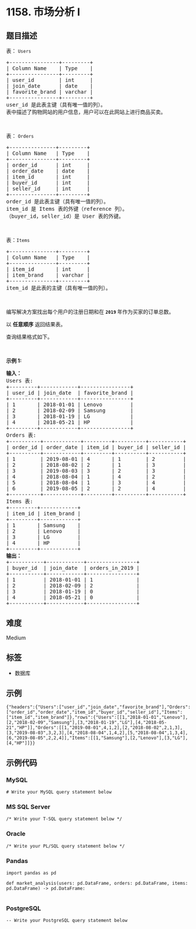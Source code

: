 # 1158. 市场分析 I

## 题目描述

<p>表：&nbsp;<code>Users</code></p>

<pre>
+----------------+---------+
| Column Name    | Type    |
+----------------+---------+
| user_id        | int     |
| join_date      | date    |
| favorite_brand | varchar |
+----------------+---------+
user_id 是此表主键（具有唯一值的列）。
表中描述了购物网站的用户信息，用户可以在此网站上进行商品买卖。
</pre>

<p>&nbsp;</p>

<p>表：&nbsp;<code>Orders</code></p>

<pre>
+---------------+---------+
| Column Name   | Type    |
+---------------+---------+
| order_id      | int     |
| order_date    | date    |
| item_id       | int     |
| buyer_id      | int     |
| seller_id     | int     |
+---------------+---------+
order_id 是此表主键（具有唯一值的列）。
item_id 是 Items 表的外键（reference 列）。
（buyer_id，seller_id）是 User 表的外键。
</pre>

<p>&nbsp;</p>

<p>表：<code>Items</code></p>

<pre>
+---------------+---------+
| Column Name   | Type    |
+---------------+---------+
| item_id       | int     |
| item_brand    | varchar |
+---------------+---------+
item_id 是此表的主键（具有唯一值的列）。
</pre>

<p>&nbsp;</p>

<p>编写解决方案找出每个用户的注册日期和在 <strong><code>2019</code> </strong>年作为买家的订单总数。</p>

<p>以 <strong>任意顺序</strong> 返回结果表。</p>

<p>查询结果格式如下。</p>

<p>&nbsp;</p>

<p><strong>示例 1:</strong></p>

<pre>
<strong>输入：</strong>
Users 表:
+---------+------------+----------------+
| user_id | join_date  | favorite_brand |
+---------+------------+----------------+
| 1       | 2018-01-01 | Lenovo         |
| 2       | 2018-02-09 | Samsung        |
| 3       | 2018-01-19 | LG             |
| 4       | 2018-05-21 | HP             |
+---------+------------+----------------+
Orders 表:
+----------+------------+---------+----------+-----------+
| order_id | order_date | item_id | buyer_id | seller_id |
+----------+------------+---------+----------+-----------+
| 1        | 2019-08-01 | 4       | 1        | 2         |
| 2        | 2018-08-02 | 2       | 1        | 3         |
| 3        | 2019-08-03 | 3       | 2        | 3         |
| 4        | 2018-08-04 | 1       | 4        | 2         |
| 5        | 2018-08-04 | 1       | 3        | 4         |
| 6        | 2019-08-05 | 2       | 2        | 4         |
+----------+------------+---------+----------+-----------+
Items 表:
+---------+------------+
| item_id | item_brand |
+---------+------------+
| 1       | Samsung    |
| 2       | Lenovo     |
| 3       | LG         |
| 4       | HP         |
+---------+------------+
<strong>输出：</strong>
+-----------+------------+----------------+
| buyer_id  | join_date  | orders_in_2019 |
+-----------+------------+----------------+
| 1         | 2018-01-01 | 1              |
| 2         | 2018-02-09 | 2              |
| 3         | 2018-01-19 | 0              |
| 4         | 2018-05-21 | 0              |
+-----------+------------+----------------+</pre>


## 难度

Medium

## 标签

- 数据库

## 示例

```
{"headers":{"Users":["user_id","join_date","favorite_brand"],"Orders":["order_id","order_date","item_id","buyer_id","seller_id"],"Items":["item_id","item_brand"]},"rows":{"Users":[[1,"2018-01-01","Lenovo"],[2,"2018-02-09","Samsung"],[3,"2018-01-19","LG"],[4,"2018-05-21","HP"]],"Orders":[[1,"2019-08-01",4,1,2],[2,"2018-08-02",2,1,3],[3,"2019-08-03",3,2,3],[4,"2018-08-04",1,4,2],[5,"2018-08-04",1,3,4],[6,"2019-08-05",2,2,4]],"Items":[[1,"Samsung"],[2,"Lenovo"],[3,"LG"],[4,"HP"]]}}
```

## 示例代码

### MySQL

```mysql
# Write your MySQL query statement below
```

### MS SQL Server

```mssql
/* Write your T-SQL query statement below */
```

### Oracle

```oraclesql
/* Write your PL/SQL query statement below */
```

### Pandas

```pythondata
import pandas as pd

def market_analysis(users: pd.DataFrame, orders: pd.DataFrame, items: pd.DataFrame) -> pd.DataFrame:
    
```

### PostgreSQL

```postgresql
-- Write your PostgreSQL query statement below
```

